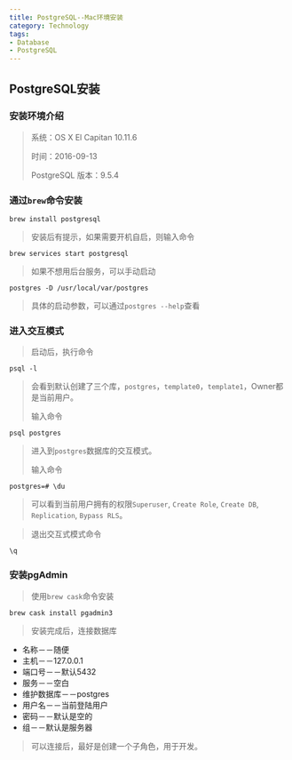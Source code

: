 ```yaml
---
title: PostgreSQL--Mac环境安装
category: Technology
tags:
- Database
- PostgreSQL
---
```


## PostgreSQL安装

### 安装环境介绍

> 系统：OS X El Capitan 10.11.6
> 
> 时间：2016-09-13
> 
> PostgreSQL 版本：9.5.4

<!-- more -->

### 通过``brew``命令安装

```shell
brew install postgresql
```

> 安装后有提示，如果需要开机自启，则输入命令

```shell
brew services start postgresql
```

> 如果不想用后台服务，可以手动启动

```shell
postgres -D /usr/local/var/postgres
```

> 具体的启动参数，可以通过``postgres --help``查看

### 进入交互模式

> 启动后，执行命令

```shell
psql -l
```

> 会看到默认创建了三个库，``postgres``，``template0``，``template1``，Owner都是当前用户。
> 
> 输入命令

```shell
psql postgres
```
	
> 进入到``postgres``数据库的交互模式。
> 
> 输入命令

```
postgres=# \du
```

> 可以看到当前用户拥有的权限``Superuser``, ``Create Role``, ``Create DB``, ``Replication``, ``Bypass RLS``。

> 退出交互式模式命令

```
\q
```

### 安装pgAdmin

> 使用``brew cask``命令安装

```shell
brew cask install pgadmin3
```

> 安装完成后，连接数据库
> 
- 名称－－随便
- 主机－－127.0.0.1
- 端口号－－默认5432
- 服务－－空白
- 维护数据库－－postgres
- 用户名－－当前登陆用户
- 密码－－默认是空的
- 组－－默认是服务器

> 可以连接后，最好是创建一个子角色，用于开发。
